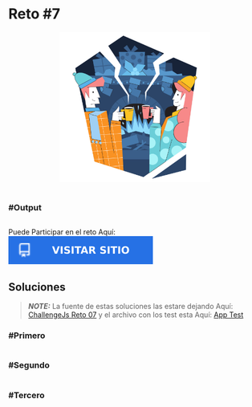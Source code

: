 # Reto #7

<div>
    <p align="center">
        <img src="../media/icon_challenge_07.svg" alt="icon" width="300px">
    </p>
</div>


```js

```

### #Output
```js

```

<div>
    <p align="left">
        Puede Participar en el reto Aquí: 
        <a href="https://adventjs.dev/es/challenges/2022/7" target="_blank">
            <img alt="Visitar" src="../media/visitar.svg"/>
        </a>
    </p>
</div>

## Soluciones

> **_NOTE:_** La fuente de estas soluciones las estare dejando Aquí: [ChallengeJs Reto 07](project_test/js/challenge_07.js) y el archivo con los test esta Aquí: [App Test](project_test/js/app.js)

### #Primero
```js

```

### #Segundo
```js

```

### #Tercero
```js

```